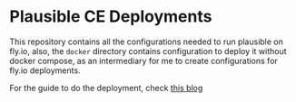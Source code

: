 # Plausible CE Deployments
This repository contains all the configurations needed to run plausible on fly.io, also, the `docker` directory contains configuration to deploy it without docker compose, as an intermediary for me to create configurations for fly.io deployments.

For the guide to do the deployment, check [this blog](https://rends-blog.vercel.app/posts/guides/how-to-deploy-plausible-on-fly-io/)